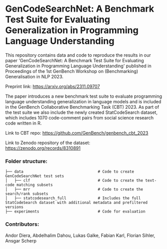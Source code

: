 # GenCodeSearchNet: A Benchmark Test Suite for Evaluating Generalization in Programming Language Understanding

This repository contains data and code to reproduce the results in our paper 'GenCodeSearchNet: A Benchmark Test Suite for Evaluating Generalization in Programming Language Understanding' published in Proceedings of the 1st GenBench Workshop on (Benchmarking) Generalisation in NLP 2023.

Preprint link: https://arxiv.org/abs/2311.09707

The paper introduces a new benchmark test suite to evaluate programming language understanding generalization in language models and is included in the GenBench Collaborative Benchmarking Task (CBT) 2023. As part of the test suite we also include the newly created StatCodeSearch dataset, which includes 1070 code-comment pairs from social science research code written in R.

Link to CBT repo: https://github.com/GenBench/genbench_cbt_2023

Link to Zenodo repository of the dataset: https://zenodo.org/records/8310891

### Folder structure:
    ├── data                                 # Code to create GenCodeSearchNet test sets
    │   ├── clf                              # Code to create the text-code matching subsets
    │   ├── mrr                              # Code to create the search/rank subsets
    │   ├── statcodesearch_full              # Includes the full StatCodeSearch dataset with additional metadata and prefiltered versions
    ├── experiments                          # Code for evaluation
### Contributors:
Andor Diera, Abdelhalim Dahou, Lukas Galke, Fabian Karl, Florian Sihler, Ansgar Scherp
